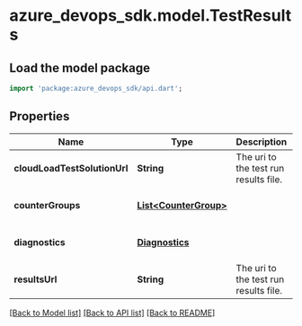# azure_devops_sdk.model.TestResults

## Load the model package
```dart
import 'package:azure_devops_sdk/api.dart';
```

## Properties
Name | Type | Description | Notes
------------ | ------------- | ------------- | -------------
**cloudLoadTestSolutionUrl** | **String** | The uri to the test run results file. | [optional] [default to null]
**counterGroups** | [**List&lt;CounterGroup&gt;**](CounterGroup.md) |  | [optional] [default to []]
**diagnostics** | [**Diagnostics**](Diagnostics.md) |  | [optional] [default to null]
**resultsUrl** | **String** | The uri to the test run results file. | [optional] [default to null]

[[Back to Model list]](../README.md#documentation-for-models) [[Back to API list]](../README.md#documentation-for-api-endpoints) [[Back to README]](../README.md)


